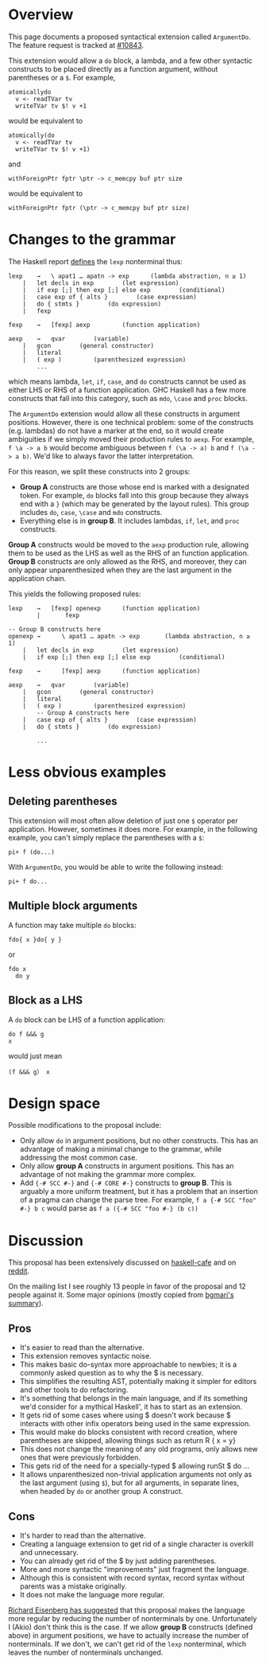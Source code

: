 # Overview


This page documents a proposed syntactical extension called `ArgumentDo`. The feature request is tracked at [\#10843](https://gitlab.haskell.org//ghc/ghc/issues/10843).


This extension would allow a `do` block, a lambda, and a few other syntactic constructs to be placed directly as a function argument, without parentheses or a `$`. For example,

```
atomicallydo
  v <- readTVar tv
  writeTVar tv $! v +1
```


would be equivalent to

```
atomically(do
  v <- readTVar tv
  writeTVar tv $! v +1)
```


and

```
withForeignPtr fptr \ptr -> c_memcpy buf ptr size
```


would be equivalent to

```
withForeignPtr fptr (\ptr -> c_memcpy buf ptr size)
```

# Changes to the grammar


The Haskell report [ defines](https://www.haskell.org/onlinereport/haskell2010/haskellch3.html#x8-220003) the `lexp` nonterminal thus:

```wiki
lexp 	→ 	\ apat1 … apatn -> exp 	    (lambda abstraction, n ≥ 1)
	| 	let decls in exp 	    (let expression)
	| 	if exp [;] then exp [;] else exp 	    (conditional)
	| 	case exp of { alts } 	    (case expression)
	| 	do { stmts } 	    (do expression)
	| 	fexp 

fexp 	→ 	[fexp] aexp 	    (function application)
 
aexp 	→ 	qvar 	    (variable)
	| 	gcon 	    (general constructor)
	| 	literal
	| 	( exp ) 	    (parenthesized expression) 
        ...
```


which means lambda, `let`, `if`, `case`, and `do` constructs cannot be used as either LHS or RHS of a function application. GHC Haskell has a few more constructs that fall into this category, such as `mdo`, `\case` and `proc` blocks.


The `ArgumentDo` extension would allow all these constructs in argument positions. However, there is one technical problem: some of the constructs (e.g. lambdas) do not have a marker at the end, so it would create ambiguities if we simply moved their production rules to `aexp`. For example, `f \a -> a b` would become ambiguous between `f (\a -> a) b` and `f (\a -> a b)`. We'd like to always favor the latter interpretation.


For this reason, we split these constructs into 2 groups:

- **Group A** constructs are those whose end is marked with a designated token. For example, `do` blocks fall into this group because they always end with a `}` (which may be generated by the layout rules). This group includes `do`, `case`, `\case` and `mdo` constructs.
- Everything else is in **group B**. It includes lambdas, `if`, `let`, and `proc` constructs.

**Group A** constructs would be moved to the `aexp` production rule, allowing them to be used as the LHS as well as the RHS of an function application. **Group B** constructs are only allowed as the RHS, and moreover, they can only appear unparenthesized when they are the last argument in the application chain.


This yields the following proposed rules:

```wiki
lexp 	→ 	[fexp] openexp      (function application)
        |       fexp

-- Group B constructs here
openexp →      \ apat1 … apatn -> exp 	    (lambda abstraction, n ≥ 1)
	| 	let decls in exp 	    (let expression)
	| 	if exp [;] then exp [;] else exp 	    (conditional)

fexp    →      [fexp] aexp 	    (function application)

aexp 	→ 	qvar 	    (variable)
	| 	gcon 	    (general constructor)
	| 	literal
	| 	( exp ) 	    (parenthesized expression) 
        -- Group A constructs here
	| 	case exp of { alts } 	    (case expression)
	| 	do { stmts } 	    (do expression)

        ...
```

# Less obvious examples

## Deleting parentheses


This extension will most often allow deletion of just one `$` operator per application. However, sometimes it does more. For example, in the following example, you can't simply replace the parentheses with a `$`:

```
pi+ f (do...)
```


With `ArgumentDo`, you would be able to write the following instead:

```
pi+ f do...
```

## Multiple block arguments


A function may take multiple `do` blocks:

```
fdo{ x }do{ y }
```


or

```
fdo x
  do y
```

## Block as a LHS


A `do` block can be LHS of a function application:

```
do f &&& g
x
```


would just mean

```
(f &&& g） x
```

# Design space


Possible modifications to the proposal include:

- Only allow `do` in argument positions, but no other constructs. This has an advantage of making a minimal change to the grammar, while addressing the most common case.
- Only allow **group A** constructs in argument positions. This has an advantage of not making the grammar more complex.
- Add `{-# SCC #-}` and `{-# CORE #-}` constructs to **group B**. This is arguably a more uniform treatment, but it has a problem that an insertion of a pragma can change the parse tree. For example, `f a {-# SCC "foo" #-} b c` would parse as `f a ({-# SCC "foo #-} (b c))`

# Discussion


This proposal has been extensively discussed on [ haskell-cafe](https://mail.haskell.org/pipermail/haskell-cafe/2015-September/121217.html) and on [ reddit](https://www.reddit.com/r/haskell/comments/447bnw/does_argument_do_have_a_future/).


On the mailing list I see roughly 13 people in favor of the proposal and 12 people against it. Some major opinions (mostly copied from [ bgmari's summary](https://ghc.haskell.org/trac/ghc/ticket/10843#comment:12)).

## Pros

- It's easier to read than the alternative.
- This extension removes syntactic noise.
- This makes basic do-syntax more approachable to newbies; it is a commonly asked question as to why the $ is necessary.
- This simplifies the resulting AST, potentially making it simpler for editors and other tools to do refactoring.
- It's something that belongs in the main language, and if its something we'd consider for a mythical Haskell', it has to start as an extension.
- It gets rid of some cases where using $ doesn't work because $ interacts with other infix operators being used in the same expression.
- This would make do blocks consistent with record creation, where parentheses are skipped, allowing things such as return R { x = y}
- This does not change the meaning of any old programs, only allows new ones that were previously forbidden.
- This gets rid of the need for a specially-typed $ allowing runSt $ do ... 
- It allows unparenthesized non-trivial application arguments not only as the last argument (using `$`), but for all arguments, in separate lines, when headed by `do` or another group A construct.

## Cons

- It's harder to read than the alternative.
- Creating a language extension to get rid of a single character is overkill and unnecessary.
- You can already get rid of the $ by just adding parentheses.
- More and more syntactic "improvements" just fragment the language.
- Although this is consistent with record syntax, record syntax without parents was a mistake originally.
- It does not make the language more regular.

[ Richard Eisenberg has suggested](https://mail.haskell.org/pipermail/haskell-cafe/2015-September/121311.html) that this proposal makes the language more regular by reducing the number of nonterminals by one. Unfortunately I (Akio) don't think this is the case. If we allow **group B** constructs (defined above) in argument positions, we have to actually increase the number of nonterminals. If we don't, we can't get rid of the `lexp` nonterminal, which leaves the number of nonterminals unchanged.
